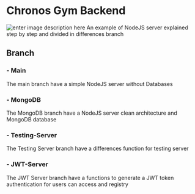 # Chronos Gym Backend
![enter image description here](https://images.unsplash.com/photo-1517836357463-d25dfeac3438?ixlib=rb-1.2.1&ixid=MnwxMjA3fDB8MHxwaG90by1wYWdlfHx8fGVufDB8fHx8&auto=format&fit=crop&w=1170&q=80)
An example of NodeJS server explained step by step and divided in differences branch

## Branch
### - Main
The main branch have a simple NodeJS server without Databases

### - MongoDB
The MongoDB branch have a NodeJS server clean architecture and MongoDB database

### - Testing-Server
The Testing Server branch have a differences function for testing server
### - JWT-Server
The JWT Server branch have a functions to generate a JWT token authentication for users can access and registry